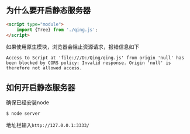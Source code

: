 ## 为什么要开启静态服务器

```html
<script type="module">
    import {Tree} from './qing.js';
</script>
```

如果使用原生模块，浏览器会阻止资源请求，报错信息如下

`Access to Script at 'file:///D:/Qing/qing.js' from origin 'null' has been blocked by CORS policy: Invalid response. Origin 'null' is therefore not allowed access.`

## 如何开启静态服务器

确保已经安装node

```
$ node server
```

地址栏输入`http://127.0.0.1:3333/`
